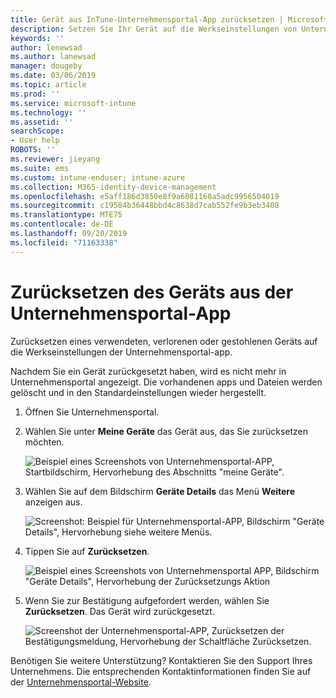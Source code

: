 ```yaml
---
title: Gerät aus InTune-Unternehmensportal-App zurücksetzen | Microsoft-Dokumentation
description: Setzen Sie Ihr Gerät auf die Werkseinstellungen von Unternehmensportal für Windows 10 zurück.
keywords: ''
author: lenewsad
ms.author: lanewsad
manager: dougeby
ms.date: 03/06/2019
ms.topic: article
ms.prod: ''
ms.service: microsoft-intune
ms.technology: ''
ms.assetid: ''
searchScope:
- User help
ROBOTS: ''
ms.reviewer: jieyang
ms.suite: ems
ms.custom: intune-enduser; intune-azure
ms.collection: M365-identity-device-management
ms.openlocfilehash: e5aff186d3850e8f9a6081168a5adc9956504019
ms.sourcegitcommit: c19584b36448bbd4c8638d7cab552fe9b3eb3408
ms.translationtype: MTE75
ms.contentlocale: de-DE
ms.lasthandoff: 09/20/2019
ms.locfileid: "71163338"
---
```

# <a name="reset-device-from-the-company-portal-app"></a>Zurücksetzen des Geräts aus der Unternehmensportal-App  

Zurücksetzen eines verwendeten, verlorenen oder gestohlenen Geräts auf die Werkseinstellungen der Unternehmensportal-app.  

Nachdem Sie ein Gerät zurückgesetzt haben, wird es nicht mehr in Unternehmensportal angezeigt. Die vorhandenen apps und Dateien werden gelöscht und in den Standardeinstellungen wieder hergestellt.  


1. Öffnen Sie Unternehmensportal.  
2. Wählen Sie unter **Meine Geräte** das Gerät aus, das Sie zurücksetzen möchten.   

    ![Beispiel eines Screenshots von Unternehmensportal-APP, Startbildschirm, Hervorhebung des Abschnitts "meine Geräte".](./media/1802-cp-app-windows-home.png)  

3. Wählen Sie auf dem Bildschirm **Geräte Details** das Menü **Weitere** anzeigen aus.  

    ![Screenshot: Beispiel für Unternehmensportal-APP, Bildschirm "Geräte Details", Hervorhebung siehe weitere Menüs.](./media/1802-cp-app-windows-device-details.png)  

4. Tippen Sie auf **Zurücksetzen**.  

     ![Beispiel eines Screenshots von Unternehmensportal APP, Bildschirm "Geräte Details", Hervorhebung der Zurücksetzungs Aktion ](./media/1802-cp-app-windows-device-details-reset.png)  

5. Wenn Sie zur Bestätigung aufgefordert werden, wählen Sie **Zurücksetzen**. Das Gerät wird zurückgesetzt.  

     ![Screenshot der Unternehmensportal-APP, Zurücksetzen der Bestätigungsmeldung, Hervorhebung der Schaltfläche Zurücksetzen. ](./media/1802-cp-app-windows-reset-confirm.png)  

Benötigen Sie weitere Unterstützung? Kontaktieren Sie den Support Ihres Unternehmens. Die entsprechenden Kontaktinformationen finden Sie auf der [Unternehmensportal-Website](https://go.microsoft.com/fwlink/?linkid=2010980).  
